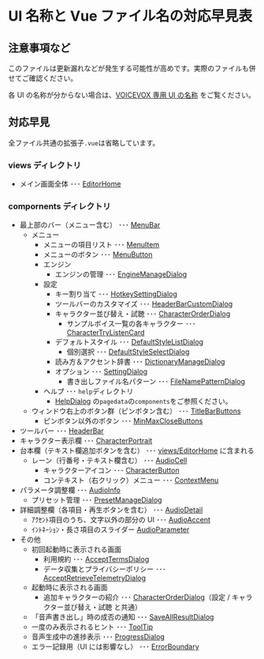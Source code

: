 # UI 名称と Vue ファイル名の対応早見表

## 注意事項など

このファイルは更新漏れなどが発生する可能性が高めです。実際のファイルも併せてご確認ください。

各 UI の名称が分からない場合は、[VOICEVOX 専用 UI の名称](./UX・UIデザインの方針.md#voicevox-専用-ui-の名称) をご覧ください。

## 対応早見

全ファイル共通の拡張子`.vue`は省略しています。

### views ディレクトリ

- メイン画面全体 ･･･ [EditorHome](../src/views/EditorHome.vue)

### compornents ディレクトリ

- 最上部のバー（メニュー含む） ･･･ [MenuBar](../src/components/MenuBar.vue)
  - メニュー
    - メニューの項目リスト ･･･ [MenuItem](../src/components/MenuItem.vue)
    - メニューのボタン ･･･ [MenuButton](../src/components/MenuButton.vue)
    - エンジン
      - エンジンの管理 ･･･ [EngineManageDialog](../src/components/EngineManageDialog.vue)
    - 設定
      - キー割り当て ･･･ [HotkeySettingDialog](../src/components/HotkeySettingDialog.vue)
      - ツールバーのカスタマイズ ･･･ [HeaderBarCustomDialog](../src/components/HeaderBarCustomDialog.vue)
      - キャラクター並び替え・試聴 ･･･ [CharacterOrderDialog](../src/components/CharacterOrderDialog.vue)
        - サンプルボイス一覧の各キャラクター ･･･ [CharacterTryListenCard](../src/components/CharacterTryListenCard.vue)
      - デフォルトスタイル ･･･ [DefaultStyleListDialog](../src/components/DefaultStyleListDialog.vue)
        - 個別選択 ･･･ [DefaultStyleSelectDialog](../src/components/DefaultStyleSelectDialog.vue)
      - 読み方＆アクセント辞書 ･･･ [DictionaryManageDialog](../src/components/DictionaryManageDialog.vue)
      - オプション ･･･ [SettingDialog](../src/components/SettingDialog.vue)
        - 書き出しファイル名パターン ･･･ [FileNamePatternDialog](../src/components/FileNamePatternDialog.vue)
    - ヘルプ ･･･ `help`ディレクトリ
      - [HelpDialog](../src/components/help/HelpDialog.vue) の`pagedata`の`components`をご参照ください。
  - ウィンドウ右上のボタン群（ピンボタン含む） ･･･ [TitleBarButtons](../src/components/TitleBarButtons.vue)
    - ピンボタン以外のボタン ･･･ [MinMaxCloseButtons](../src/components/MinMaxCloseButtons.vue)
- ツールバー ･･･ [HeaderBar](../src/components/HeaderBar.vue)
- キャラクター表示欄 ･･･ [CharacterPortrait](../src/components/CharacterPortrait.vue)
- 台本欄（テキスト欄追加ボタンを含む） ･･･ [views/EditorHome](../src/views/EditorHome.vue) に含まれる
  - レーン（行番号・テキスト欄含む） ･･･ [AudioCell](../src/components/AudioCell.vue)
    - キャラクターアイコン ･･･ [CharacterButton](../src/components/CharacterButton.vue)
    - コンテキスト（右クリック）メニュー ･･･ [ContextMenu](../src/components/ContextMenu.vue)
- パラメータ調整欄 ･･･ [AudioInfo](../src/components/AudioInfo.vue)
  - プリセット管理 ･･･ [PresetManageDialog](../src/components/PresetManageDialog.vue)
- 詳細調整欄（各項目・再生ボタンを含む） ･･･ [AudioDetail](../src/components/AudioDetail.vue)
  - ｱｸｾﾝﾄ項目のうち、文字以外の部分の UI ･･･ [AudioAccent](../src/components/AudioAccent.vue)
  - ｲﾝﾄﾈｰｼｮﾝ・長さ項目のスライダー [AudioParameter](../src/components/AudioParameter.vue)
- その他
  - 初回起動時に表示される画面
    - 利用規約 ･･･ [AcceptTermsDialog](../src/components/AcceptTermsDialog.vue)
    - データ収集とプライバシーポリシー ･･･ [AcceptRetrieveTelemetryDialog](../src/components/AcceptRetrieveTelemetryDialog.vue)
  - 起動時に表示される画面
    - 追加キャラクターの紹介 ･･･ [CharacterOrderDialog](../src/components/CharacterOrderDialog.vue)（設定 / キャラクター並び替え・試聴 と共通）
  - 「音声書き出し」時の成否の通知 ･･･ [SaveAllResultDialog](../src/components/SaveAllResultDialog.vue)
  - 一度のみ表示されるヒント ･･･ [ToolTip](../src/components/ToolTip.vue)
  - 音声生成中の進捗表示 ･･･ [ProgressDialog](../src/components/ProgressDialog.vue)
  - エラー記録用（UI には影響なし） ･･･ [ErrorBoundary](../src/components/ErrorBoundary.vue)
